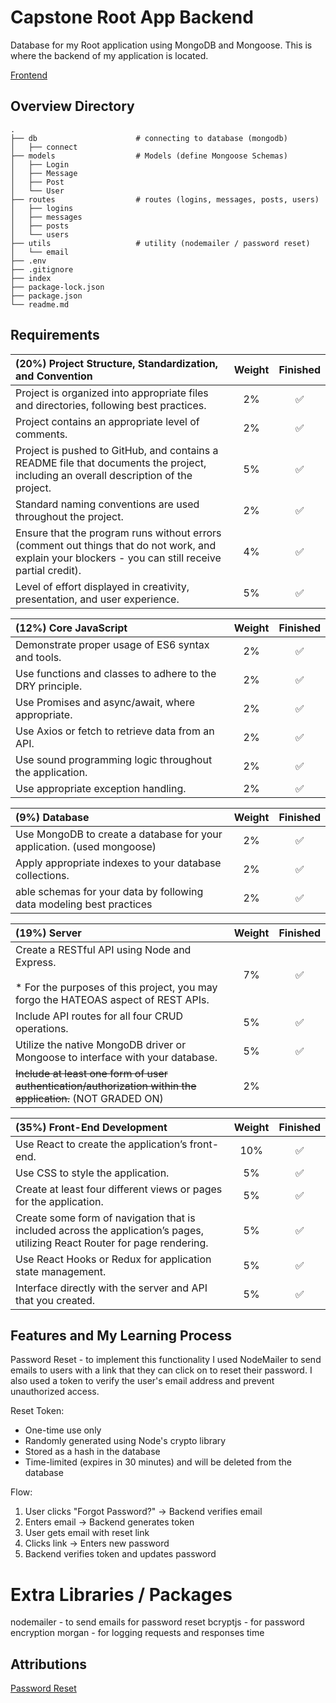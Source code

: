 # Capstone Root App Backend

Database for my Root application using MongoDB and Mongoose. This is where the backend of my application is located.

[Frontend](https://github.com/jordles/Capstone-Root-App-Frontend)


## Overview Directory
    .
    ├── db                      # connecting to database (mongodb)
    │   ├── connect
    ├── models                  # Models (define Mongoose Schemas)
    │   ├── Login
    │   ├── Message 
    │   ├── Post 
    │   └── User            
    ├── routes                  # routes (logins, messages, posts, users)
    │   ├── logins
    │   ├── messages             
    │   ├── posts
    │   └── users
    ├── utils                   # utility (nodemailer / password reset)
    │   └── email
    ├── .env
    ├── .gitignore
    ├── index
    ├── package-lock.json
    ├── package.json
    └── readme.md

## Requirements

| (20%) Project Structure, Standardization, and Convention | Weight | Finished |
| :-- | :--: | :--: |
| Project is organized into appropriate files and directories, following best practices. | 2% | ✅ |
| Project contains an appropriate level of comments. | 2% | ✅ |
| Project is pushed to GitHub, and contains a README file that documents the project, including an overall description of the project. | 5% | ✅ |
| Standard naming conventions are used throughout the project. | 2% | ✅ |
| Ensure that the program runs without errors (comment out things that do not work, and explain your blockers - you can still receive partial credit). | 4% | ✅ |
| Level of effort displayed in creativity, presentation, and user experience. | 5% | ✅ |

| (12%) Core JavaScript | Weight | Finished |
| :-- | :--: | :--: |
| Demonstrate proper usage of ES6 syntax and tools. | 2% | ✅ |
| Use functions and classes to adhere to the DRY principle. | 2% | ✅ |
| Use Promises and async/await, where appropriate. | 2% | ✅ |
| Use Axios or fetch to retrieve data from an API. | 2% | ✅ |
| Use sound programming logic throughout the application. | 2% | ✅ |
| Use appropriate exception handling. | 2% | ✅ |

| (9%) Database | Weight | Finished |
| :-- | :--: | :--: |
| Use MongoDB to create a database for your application. (used mongoose) | 2% | ✅ |
| Apply appropriate indexes to your database collections. | 2% | ✅ |
| able schemas for your data by following data modeling best practices | 2% | ✅ |

| (19%) Server | Weight | Finished |
| :-- | :--: | :--: |
| Create a RESTful API using Node and Express. <br><br> * For the purposes of this project, you may forgo the HATEOAS aspect of REST APIs. | 7% | ✅ |
| Include API routes for all four CRUD operations. | 5% | ✅ |
| Utilize the native MongoDB driver or Mongoose to interface with your database. | 5% | ✅ |
| ~~Include at least one form of user authentication/authorization within the application.~~ (NOT GRADED ON) | 2% |  |

| (35%) Front-End Development | Weight | Finished |
| :-- | :--: | :--: |
| Use React to create the application’s front-end. | 10% | ✅ |
| Use CSS to style the application. | 5% | ✅ |
| Create at least four different views or pages for the application. | 5% | ✅ |
| Create some form of navigation that is included across the application’s pages, utilizing React Router for page rendering. | 5% | ✅ |
| Use React Hooks or Redux for application state management. | 5% | ✅ |
| Interface directly with the server and API that you created. | 5% | ✅ |

## Features and My Learning Process

Password Reset - to implement this functionality I used NodeMailer to send emails to users with a link that they can click on to reset their password. I also used a token to verify the user's email address and prevent unauthorized access.

Reset Token:  
* One-time use only
* Randomly generated using Node's crypto library
* Stored as a hash in the database
* Time-limited (expires in 30 minutes) and will be deleted from the database

Flow: 
1. User clicks "Forgot Password?" -> Backend verifies email
2. Enters email → Backend generates token
3. User gets email with reset link
4. Clicks link → Enters new password
5. Backend verifies token and updates password


# Extra Libraries / Packages
nodemailer - to send emails for password reset
bcryptjs - for password encryption
morgan - for logging requests and responses time


## Attributions

[Password Reset](https://www.npmjs.com/package/nodemailer)
